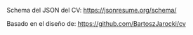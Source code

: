 Schema del JSON del CV: 
https://jsonresume.org/schema/

Basado en el diseño de:
https://github.com/BartoszJarocki/cv

